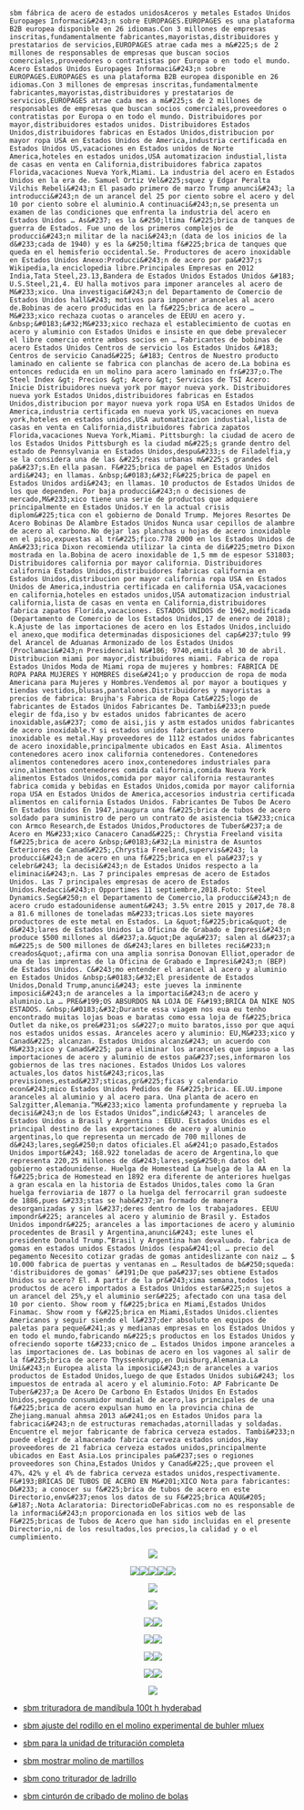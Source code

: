 
```
sbm fábrica de acero de estados unidosAceros y metales Estados Unidos Europages Informaci&#243;n sobre EUROPAGES.EUROPAGES es una plataforma B2B europea disponible en 26 idiomas.Con 3 millones de empresas inscritas,fundamentalmente fabricantes,mayoristas,distribuidores y prestatarios de servicios,EUROPAGES atrae cada mes a m&#225;s de 2 millones de responsables de empresas que buscan socios comerciales,proveedores o contratistas por Europa o en todo el mundo. Acero Estados Unidos Europages Informaci&#243;n sobre EUROPAGES.EUROPAGES es una plataforma B2B europea disponible en 26 idiomas.Con 3 millones de empresas inscritas,fundamentalmente fabricantes,mayoristas,distribuidores y prestatarios de servicios,EUROPAGES atrae cada mes a m&#225;s de 2 millones de responsables de empresas que buscan socios comerciales,proveedores o contratistas por Europa o en todo el mundo. Distribuidores por mayor,distribuidores estados unidos. Distribuidores Estados Unidos,distribuidores fabricas en Estados Unidos,distribucion por mayor ropa USA en Estados Unidos de America,industria certificada en Estados Unidos US,vacaciones en Estados unidos de Norte America,hoteles en estados unidos,USA automatizacion industial,lista de casas en venta en California,distribuidores fabrica zapatos Florida,vacaciones Nueva York,Miami. La industria del acero en Estados Unidos en la era de. Samuel Ortiz Vel&#225;squez y Edgar Peralta Vilchis Rebeli&#243;n El pasado primero de marzo Trump anunci&#243; la introducci&#243;n de un arancel del 25 por ciento sobre el acero y del 10 por ciento sobre el aluminio.A continuaci&#243;n,se presenta un examen de las condiciones que enfrenta la industria del acero en Estados Unidos … As&#237; es la &#250;ltima f&#225;brica de tanques de guerra de Estados. Fue uno de los primeros complejos de producci&#243;n militar de la naci&#243;n (data de los inicios de la d&#233;cada de 1940) y es la &#250;ltima f&#225;brica de tanques que queda en el hemisferio occidental.Se. Productores de acero inoxidable en Estados Unidos Anexo:Producci&#243;n de acero por pa&#237;s Wikipedia,la enciclopedia libre.Principales Empresas en 2012 India,Tata Steel,23.13,Bandera de Estados Unidos Estados Unidos &#183; U.S.Steel,21,4. EU halla motivos para imponer aranceles al acero de M&#233;xico. Una investigaci&#243;n del Departamento de Comercio de Estados Unidos hall&#243; motivos para imponer aranceles al acero de.Bobinas de acero producidas en la f&#225;brica de acero … M&#233;xico rechaza cuotas o aranceles de EEUU en acero y. &nbsp;&#0183;&#32;M&#233;xico rechaza el establecimiento de cuotas en acero y aluminio con Estados Unidos e insiste en que debe prevalecer el libre comercio entre ambos socios en … Fabricantes de bobinas de acero Estados Unidos Centros de servicio los Estados Unidos &#183; Centros de servicio Canad&#225; &#183; Centros de Nuestro producto laminado en caliente se fabrica con planchas de acero de.La bobina es entonces reducida en un molino para acero laminado en fr&#237;o.The Steel Index &gt; Precios &gt; Acero &gt; Servicios de TSI Acero: Inicie Distribuidores nueva york por mayor nueva york. Distribuidores nueva york Estados Unidos,distribuidores fabricas en Estados Unidos,distribucion por mayor nueva york ropa USA en Estados Unidos de America,industria certificada en nueva york US,vacaciones en nueva york,hoteles en estados unidos,USA automatizacion industial,lista de casas en venta en California,distribuidores fabrica zapatos Florida,vacaciones Nueva York,Miami. Pittsburgh: la ciudad de acero de los Estados Unidos Pittsburgh es la ciudad m&#225;s grande dentro del estado de Pennsylvania en Estados Unidos,despu&#233;s de Filadelfia,y se la considera una de las &#225;reas urbanas m&#225;s grandes del pa&#237;s.En ella pasan. F&#225;brica de papel en Estados Unidos ardi&#243; en llamas. &nbsp;&#0183;&#32;F&#225;brica de papel en Estados Unidos ardi&#243; en llamas. 10 productos de Estados Unidos de los que dependen. Por baja producci&#243;n o decisiones de mercado,M&#233;xico tiene una serie de productos que adquiere principalmente en Estados Unidos.Y en la actual crisis diplom&#225;tica con el gobierno de Donald Trump. Mejores Resortes De Acero Bobinas De Alambre Estados Unidos Nunca usar cepillos de alambre de acero al carbono.No dejar las planchas u hojas de acero inoxidable en el piso,expuestas al tr&#225;fico.778 2000 en los Estados Unidos de Am&#233;rica Dixon recomienda utilizar la cinta de di&#225;metro Dixon mostrada en la.Bobina de acero inoxidable de 1,5 mm de espesor S31803; Distribuidores california por mayor california. Distribuidores california Estados Unidos,distribuidores fabricas california en Estados Unidos,distribucion por mayor california ropa USA en Estados Unidos de America,industria certificada en california USA,vacaciones en california,hoteles en estados unidos,USA automatizacion industrial california,lista de casas en venta en California,distribuidores fabrica zapatos Florida,vacaciones. ESTADOS UNIDOS de 1962,modificada (Departamento de Comercio de los Estados Unidos,17 de enero de 2018); k.Ajuste de las importaciones de acero en los Estados Unidos,incluido el anexo,que modifica determinadas disposiciones del cap&#237;tulo 99 del Arancel de Aduanas Armonizado de los Estados Unidos (Proclamaci&#243;n Presidencial N&#186; 9740,emitida el 30 de abril. Distribucion miami por mayor,distribuidores miami. Fabrica de ropa Estados Unidos Moda de Miami ropa de mujeres y hombres: FABRICA DE ROPA PARA MUJERES Y HOMBRES dise&#241;o y produccion de ropa de moda Americana para Mujeres y Hombres.Vendemos al por mayor a boutiques y tiendas vestidos,blusas,pantalones.Distribuidores y mayoristas a precios de fabrica: Brujha's Fabrica de Ropa Cat&#225;logo de fabricantes de Estados Unidos Fabricantes De. Tambi&#233;n puede elegir de fda,iso y bv estados unidos fabricantes de acero inoxidable,as&#237; como de aisi,jis y astm estados unidos fabricantes de acero inoxidable.Y si estados unidos fabricantes de acero inoxidable es metal.Hay proveedores de 1112 estados unidos fabricantes de acero inoxidable,principalmente ubicados en East Asia. Alimentos contenedores acero inox california contenedores. Contenedores alimentos contenedores acero inox,contenedores industriales para vino,alimentos contenedores comida california,comida Nueva York alimentos Estados Unidos,comida por mayor california restaurantes fabrica comida y bebidas en Estados Unidos,comida por mayor california ropa USA en Estados Unidos de America,accesorios industria certificada alimentos en california Estados Unidos. Fabricantes De Tubos De Acero En Estados Unidos En 1947,inaugura una f&#225;brica de tubos de acero soldado para suministro de pero un contrato de asistencia t&#233;cnica con Armco Research,de Estados Unidos,Productores de Tuber&#237;a de Acero en M&#233;xico Canacero Canad&#225;: Chrystia Freeland visita f&#225;brica de acero &nbsp;&#0183;&#32;La ministra de Asuntos Exteriores de Canad&#225;,Chrystia Freeland,supervis&#243; la producci&#243;n de acero en una f&#225;brica en el pa&#237;s y celebr&#243; la decisi&#243;n de Estados Unidos respecto a la eliminaci&#243;n. Las 7 principales empresas de acero de Estados Unidos. Las 7 principales empresas de acero de Estados Unidos.Redacci&#243;n Opportimes 11 septiembre,2018.Foto: Steel Dynamics.Seg&#250;n el Departamento de Comercio,la producci&#243;n de acero crudo estadounidense aument&#243; 3.5% entre 2015 y 2017,de 78.8 a 81.6 millones de toneladas m&#233;tricas.Los siete mayores productores de este metal en Estados. La &quot;f&#225;brica&quot; de d&#243;lares de Estados Unidos La Oficina de Grabado e Impresi&#243;n produce $500 millones al d&#237;a.&quot;De aqu&#237; salen al d&#237;a m&#225;s de 500 millones de d&#243;lares en billetes reci&#233;n creados&quot;,afirma con una amplia sonrisa Donovan Elliot,operador de una de las imprentas de la Oficina de Grabado e Impresi&#243;n (BEP) de Estados Unidos. C&#243;mo entender el arancel al acero y aluminio en Estados Unidos &nbsp;&#0183;&#32;El presidente de Estados Unidos,Donald Trump,anunci&#243; este jueves la inminente imposici&#243;n de aranceles a la importaci&#243;n de acero y aluminio.La … PRE&#199;OS ABSURDOS NA LOJA DE F&#193;BRICA DA NIKE NOS ESTADOS. &nbsp;&#0183;&#32;Durante essa viagem nos eua eu tenho encontrado muitas lojas boas e baratas como essa loja de f&#225;brica Outlet da nike,os pre&#231;os s&#227;o muito baratos,isso por que aqui nos estados unidos essas. Aranceles acero y aluminio: EU,M&#233;xico y Canad&#225; alcanzan. Estados Unidos alcanz&#243; un acuerdo con M&#233;xico y Canad&#225; para eliminar los aranceles que impuso a las importaciones de acero y aluminio de estos pa&#237;ses,informaron los gobiernos de las tres naciones. Estados Unidos Los valores actuales,los datos hist&#243;ricos,las previsiones,estad&#237;sticas,gr&#225;ficas y calendario econ&#243;mico Estados Unidos Pedidos de F&#225;brica. EE.UU.impone aranceles al aluminio y al acero para. Una planta de acero en Salzgitter,Alemania.“M&#233;xico lamenta profundamente y reprueba la decisi&#243;n de los Estados Unidos”,indic&#243; l aranceles de Estados Unidos a Brasil y Argentina : EEUU. Estados Unidos es el principal destino de las exportaciones de acero y aluminio argentinas,lo que representa un mercado de 700 millones de d&#243;lares,seg&#250;n datos oficiales.El a&#241;o pasado,Estados Unidos import&#243; 168.922 toneladas de acero de Argentina,lo que representa 220,25 millones de d&#243;lares,seg&#250;n datos del gobierno estadounidense. Huelga de Homestead La huelga de la AA en la f&#225;brica de Homestead en 1892 era diferente de anteriores huelgas a gran escala en la historia de Estados Unidos,tales como la Gran huelga ferroviaria de 1877 o la huelga del ferrocarril gran sudoeste de 1886,pues &#233;stas se hab&#237;an formado de manera desorganizadas y sin l&#237;deres dentro de los trabajadores. EEUU impondr&#225; aranceles al acero y aluminio de Brasil y. Estados Unidos impondr&#225; aranceles a las importaciones de acero y aluminio procedentes de Brasil y Argentina,anunci&#243; este lunes el presidente Donald Trump.“Brasil y Argentina han devaluado. fabrica de gomas en estados unidos Estados Unidos (espa&#241;ol … precio del pegamento Necesito cotizar gradas de gomas antideslizante con naiz … $ 10.000 fabrica de puertas y ventanas en … Resultados de b&#250;squeda: 'distribuidores de gomas' &#191;De que pa&#237;ses obtiene Estados Unidos su acero? El. A partir de la pr&#243;xima semana,todos los productos de acero importados a Estados Unidos estar&#225;n sujetos a un arancel del 25%,y el aluminio ser&#225; afectado con una tasa del 10 por ciento. Show room y f&#225;brica en Miami,Estados Unidos Finamac. Show room y f&#225;brica en Miami,Estados Unidos.clientes Americanos y seguir siendo el l&#237;der absoluto en equipos de paletas para peque&#241;as y medianas empresas en los Estados Unidos y en todo el mundo,fabricando m&#225;s productos en los Estados Unidos y ofreciendo soporte t&#233;cnico de … Estados Unidos impone aranceles a las importaciones de. Las bobinas de acero en los vagones al salir de la f&#225;brica de acero Thyssenkrupp,en Duisburg,Alemania.La Uni&#243;n Europea alista la imposici&#243;n de aranceles a varios productos de Estadod Unidos,luego de que Estados Unidos subi&#243; los impuestos de entrada al acero y el aluminio.Foto: AP Fabricante De Tuber&#237;a De Acero De Carbono En Estados Unidos En Estados Unidos,segundo consumidor mundial de acero,las principales de una f&#225;brica de acero expulsan humo en la provincia china de Zhejiang.manual ahmsa 2013 a&#241;os en Estados Unidos para la fabricaci&#243;n de estructuras remachadas,atornilladas y soldadas. Encuentre el mejor fabricante de fabrica cerveza estados. Tambi&#233;n puede elegir de almacenado fabrica cerveza estados unidos,Hay proveedores de 21 fabrica cerveza estados unidos,principalmente ubicados en East Asia.Los principales pa&#237;ses o regiones proveedores son China,Estados Unidos y Canad&#225;,que proveen el 47%，42% y el 4% de fabrica cerveza estados unidos,respectivamente. F&#193;BRICAS DE TUBOS DE ACERO EN M&#201;XICO Nota para fabricantes: D&#233; a conocer su f&#225;brica de tubos de acero en este Directorio,env&#237;enos los datos de su F&#225;brica AQU&#205; &#187;.Nota Aclaratoria: DirectorioDeFabricas.com no es responsable de la informaci&#243;n proporcionada en los sitios web de las F&#225;bricas de Tubos de Acero que han sido incluidas en el presente Directorio,ni de los resultados,los precios,la calidad y o el cumplimiento. 
```

<div align="center">

<a href="https://es-crusher.shibang-china.com/github&k=sbm+f%C3%A1brica+de+acero+de+estados+unidos"><img src="https://static.shibang-china.com/es/crusher/logo.jpg"></a>

<a href="https://es-crusher.shibang-china.com/github&k=sbm+f%C3%A1brica+de+acero+de+estados+unidos"><img src="https://static.shibang-china.com/es/crusher/index.jpg"></a><a href="https://es-crusher.shibang-china.com/material.htmlgithub&k=sbm+f%C3%A1brica+de+acero+de+estados+unidos"><img src="https://static.shibang-china.com/es/crusher/material.jpg"></a><a href="https://es-crusher.shibang-china.com/application.htmlgithub&k=sbm+f%C3%A1brica+de+acero+de+estados+unidos"><img src="https://static.shibang-china.com/es/crusher/application.jpg"></a><a href="https://es-crusher.shibang-china.com/aboutus.htmlgithub&k=sbm+f%C3%A1brica+de+acero+de+estados+unidos"><img src="https://static.shibang-china.com/es/crusher/aboutus.jpg"></a><a href="https://es-crusher.shibang-china.com/contact.htmlgithub&k=sbm+f%C3%A1brica+de+acero+de+estados+unidos"><img src="https://static.shibang-china.com/es/crusher/contact.jpg"></a>

<a href="https://es-crusher.shibang-china.com/github&k=sbm+f%C3%A1brica+de+acero+de+estados+unidos"><img src="https://static.shibang-china.com/es/crusher/banner.jpg"></a>

<a href="https://swt.shibang-china.com/github&k=sbm+f%C3%A1brica+de+acero+de+estados+unidos"><img src="https://static.shibang-china.com/es/crusher/text.jpg"></a>

<a href="https://swt.shibang-china.com/github&k=sbm+f%C3%A1brica+de+acero+de+estados+unidos"><img src="https://static.shibang-china.com/es/crusher/chat.jpg"></a><a href="https://es-crusher.shibang-china.com/contact.htmlgithub&k=sbm+f%C3%A1brica+de+acero+de+estados+unidos"><img src="https://static.shibang-china.com/es/crusher/message.jpg"></a>

<a href="https://es-crusher.shibang-china.com/products/pe.htmlgithub&k=sbm+f%C3%A1brica+de+acero+de+estados+unidos"><img src="https://static.shibang-china.com/es/crusher/pe.jpg"></a><a href="https://es-crusher.shibang-china.com/products/pf.htmlgithub&k=sbm+f%C3%A1brica+de+acero+de+estados+unidos"><img src="https://static.shibang-china.com/es/crusher/pf.jpg"></a>

<a href="https://es-crusher.shibang-china.com/products/hpt.htmlgithub&k=sbm+f%C3%A1brica+de+acero+de+estados+unidos"><img src="https://static.shibang-china.com/es/crusher/hpt.jpg"></a><a href="https://es-crusher.shibang-china.com/products/vsi.htmlgithub&k=sbm+f%C3%A1brica+de+acero+de+estados+unidos"><img src="https://static.shibang-china.com/es/crusher/vsi.jpg"></a>

<a href="https://es-crusher.shibang-china.com/products/klv.htmlgithub&k=sbm+f%C3%A1brica+de+acero+de+estados+unidos"><img src="https://static.shibang-china.com/es/crusher/klv.jpg"></a><a href="https://es-crusher.shibang-china.com/products/portable.htmlgithub&k=sbm+f%C3%A1brica+de+acero+de+estados+unidos"><img src="https://static.shibang-china.com/es/crusher/portable.jpg"></a>

<a href="https://swt.shibang-china.com/github&k=sbm+f%C3%A1brica+de+acero+de+estados+unidos"><img src="https://static.shibang-china.com/es/crusher/case.jpg"></a>

</div>


* [sbm trituradora de mandíbula 100t  h hyderabad](sbm%20trituradora%20de%20mand%C3%ADbula%20100t%20%20h%20hyderabad.md)

* [sbm ajuste del rodillo en el molino experimental de buhler mluex](sbm%20ajuste%20del%20rodillo%20en%20el%20molino%20experimental%20de%20buhler%20mluex.md)

* [sbm para la unidad de trituración completa](sbm%20para%20la%20unidad%20de%20trituraci%C3%B3n%20completa.md)

* [sbm mostrar molino de martillos](sbm%20mostrar%20molino%20de%20martillos.md)

* [sbm cono triturador de ladrillo](sbm%20cono%20triturador%20de%20ladrillo.md)

* [sbm cinturón de cribado de molino de bolas](sbm%20cintur%C3%B3n%20de%20cribado%20de%20molino%20de%20bolas.md)